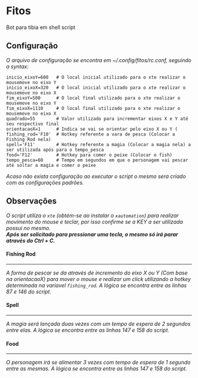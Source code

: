 # Fitos
Bot para tibia em shell script

## Configuração
_O arquivo de configuração se encontra em ~/.config/fitos/rc.conf, seguindo a syntax:_
```shell
inicio_eixoY=600   # O local inicial utilizado para o xte realizar o mousemove no eixo Y
inicio_eixoX=320   # O local inicial utilizado para o xte realizar o mousemove no eixo X
fim_eixoY=500      # O local final utilizado para o xte realizar o mousemove no eixo Y
fim_eixoX=1110     # O local final utilizado para o xte realizar o mousemove no eixo X
quadrado=55        # Valor utilizado para incrementar eixos X e Y até seu respectivo final
orientacaoX=1      # Indica se vai se orientar pelo eixo X ou Y (
fishing_rod='F10'  # Hotkey referente a vara de pesca (Colocar a Fishing Rod nela)
spell='F11'        # Hotkey referente a magia (Colocar a magia nela) a ser utilizada após para o tempo_pesca
food='F12'         # Hotkey para comer o peixe (Colocar o fish)
tempo_pesca=60     # Tempo em segundos em que o personagem vai pescar até soltar a magia e comer o peixe
```
_Acaso não exista configuração ao executar o script o mesmo sera criado com as configurações padrões._

## Observações
_O script utiliza o `xte` (obtém-se ao instalar o `xautomation`) para realizar movimento do mouse e teclar, por isso confirme se a KEY a ser utilizada possui no mesmo._  
_**Após ser solicitado para pressionar uma tecla, o mesmo só irá parar através do Ctrl + C.**_

#### Fishing Rod
---
_A forma de pescar se da através de incremento do eixo X ou Y (Com base na orientacaoX) para mover o mouse e realizar um click utilizando a hotkey determinada na variavel `fishing_rod`. A lógica se encontra entre as linhas 87 e 146 do script._ 

#### Spell
---
_A magia será lançada duas vezes com um tempo de espera de 2 segundos entre elas. A lógica se encontra entre as linhas 147 e 158 do script._

#### Food
---
_O personagem irá se alimentar 3 vezes com tempo de espera de 1 segundo entre as mesmas. A lógica se encontra entre as linhas 147 e 158 do script._
